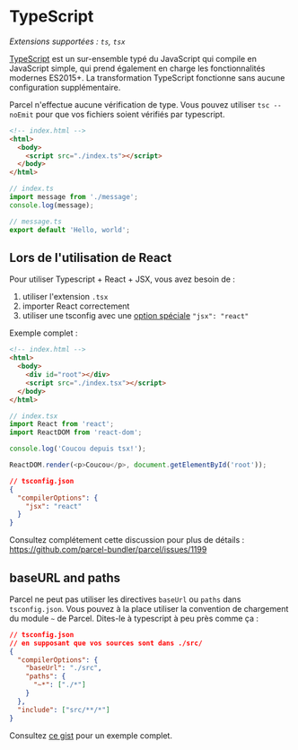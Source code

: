 # TypeScript

_Extensions supportées : `ts`, `tsx`_

[TypeScript](https://www.typescriptlang.org/) est un sur-ensemble typé du JavaScript qui compile en JavaScript simple, qui prend également en charge les fonctionnalités modernes ES2015+. La transformation TypeScript fonctionne sans aucune configuration supplémentaire.

Parcel n'effectue aucune vérification de type. Vous pouvez utiliser `tsc --noEmit` pour que vos fichiers soient vérifiés par typescript.

```html
<!-- index.html -->
<html>
  <body>
    <script src="./index.ts"></script>
  </body>
</html>
```

```typescript
// index.ts
import message from './message';
console.log(message);
```

```typescript
// message.ts
export default 'Hello, world';
```

## Lors de l'utilisation de React

Pour utiliser Typescript + React + JSX, vous avez besoin de :

1. utiliser l'extension `.tsx`
2. importer React correctement
3. utiliser une tsconfig avec une [option spéciale](https://www.typescriptlang.org/docs/handbook/jsx.html) `"jsx": "react"`

Exemple complet :

```html
<!-- index.html -->
<html>
  <body>
    <div id="root"></div>
    <script src="./index.tsx"></script>
  </body>
</html>
```

```typescript
// index.tsx
import React from 'react';
import ReactDOM from 'react-dom';

console.log('Coucou depuis tsx!');

ReactDOM.render(<p>Coucou</p>, document.getElementById('root'));
```

```json
// tsconfig.json
{
  "compilerOptions": {
    "jsx": "react"
  }
}
```

Consultez complétement cette discussion pour plus de détails : https://github.com/parcel-bundler/parcel/issues/1199

## baseURL and paths

Parcel ne peut pas utiliser les directives `baseUrl` ou `paths` dans `tsconfig.json`. Vous pouvez à la place utiliser la convention de chargement du module `~` de Parcel. Dites-le à typescript à peu près comme ça :

```json
// tsconfig.json
// en supposant que vos sources sont dans ./src/
{
  "compilerOptions": {
    "baseUrl": "./src",
    "paths": {
      "~*": ["./*"]
    }
  },
  "include": ["src/**/*"]
}
```

Consultez [ce gist](https://gist.github.com/croaky/e3394e78d419475efc79c1e418c243ed) pour un exemple complet.
